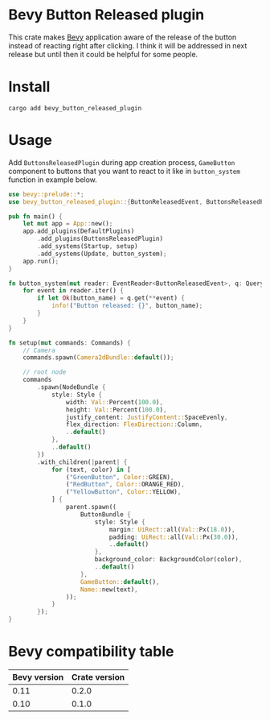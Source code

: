 # Bevy Button Released plugin

This crate makes [Bevy](https://github.com/bevyengine/bevy) application aware of the release of the button instead of reacting right after clicking. I think it will be addressed in next release but until then it could be helpful for some people.

# Install

```
cargo add bevy_button_released_plugin
```

# Usage

Add `ButtonsReleasedPlugin` during app creation process, `GameButton` component to buttons that you want to react to it like in `button_system` function in example below.

```rust
use bevy::prelude::*;
use bevy_button_released_plugin::{ButtonReleasedEvent, ButtonsReleasedPlugin, GameButton};

pub fn main() {
    let mut app = App::new();
    app.add_plugins(DefaultPlugins)
        .add_plugins(ButtonsReleasedPlugin)
        .add_systems(Startup, setup)
        .add_systems(Update, button_system);
    app.run();
}

fn button_system(mut reader: EventReader<ButtonReleasedEvent>, q: Query<&Name>) {
    for event in reader.iter() {
        if let Ok(button_name) = q.get(**event) {
            info!("Button released: {}", button_name);
        }
    }
}

fn setup(mut commands: Commands) {
    // Camera
    commands.spawn(Camera2dBundle::default());

    // root node
    commands
        .spawn(NodeBundle {
            style: Style {
                width: Val::Percent(100.0),
                height: Val::Percent(100.0),
                justify_content: JustifyContent::SpaceEvenly,
                flex_direction: FlexDirection::Column,
                ..default()
            },
            ..default()
        })
        .with_children(|parent| {
            for (text, color) in [
                ("GreenButton", Color::GREEN),
                ("RedButton", Color::ORANGE_RED),
                ("YellowButton", Color::YELLOW),
            ] {
                parent.spawn((
                    ButtonBundle {
                        style: Style {
                            margin: UiRect::all(Val::Px(18.0)),
                            padding: UiRect::all(Val::Px(30.0)),
                            ..default()
                        },
                        background_color: BackgroundColor(color),
                        ..default()
                    },
                    GameButton::default(),
                    Name::new(text),
                ));
            }
        });
}
```

# Bevy compatibility table
Bevy version | Crate version
--- | ---
0.11 | 0.2.0
0.10 | 0.1.0